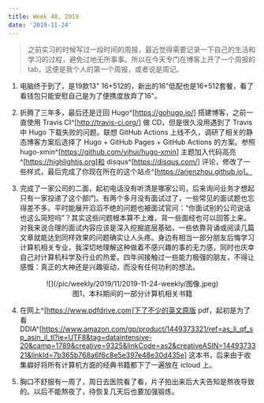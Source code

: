 ```yaml
---
title: Week 48, 2019
date: '2019-11-24'
---
```

> 之前实习的时候写过一段时间的周报，最近觉得需要记录一下自己的生活和学习的过程，避免过地无所事事。所以在今天专门在博客上开了一个周报的 tab，这便是我个人的第一个周报，或者说是周记。

1. 电脑终于到了，是19款13" 16+512的，新出的16"低配也是16+512套餐，看了看钱包只能安慰自己是为了便携度放弃了16"。

2. 折腾了三年多，最后还是迁回 Hugo^[https://gohugo.io/] 搭建博客，之前一直使用 Travis CI^[http://travis-ci.org/] 做 CD，但是很久没用遇到了 Travis 中 Hugo 下载失败的问题。联想 GitHub Actions 上线不久，调研了相关的静态博客方案后选择了 Hugo + GitHub Pages + GitHub Actions 的方案。参照 hugo-xmin^[https://github.com/yihui/hugo-xmin] 主题加入代码高亮^[https://highlightjs.org]和 disqus^[https://disqus.com/] 评论，修改了一些样式，最后完成了你现在所在的这个站点^[https://arjenzhou.github.io]。

3. 完成了一家公司的二面，起初电话没有听清是哪家公司，后来询问业务才想起只有一家投递了这个部门。有两个多月没有面试过了，一些常见的面试题也忘得差不多。平时能展开滔滔不绝的问题也被面试官问：“你面试别的公司说话也这么简短吗”？其实这些问题根本算不上难，背一些面经也可以回答上来。对我来说合理的面试内容应该是深入挖掘底层基础，一些依靠背诵或阅读几篇文章就能达到同样效果的问题确实让人头疼。身边有相当一部分朋友后悔学习计算机相关专业，我深切地理解这种做着不感兴趣的事的无力感，同时也庆幸自己对计算机科学及行业的热爱。四年间接触过一些能力极强的朋友，不得让感慨：真正的大神还是兴趣驱动，而没有任何功利的想法。
<center>![](/pic/weekly/2019/11/2019-11-24-weekly/图像.jpeg)</center>
<center>图1，本科期间的一部分计算机相关书籍</center>

4. 在网上^[https://www.pdfdrive.com]下了不少的英文原版 pdf，起初是为了看 DDIA^[https://www.amazon.com/gp/product/1449373321/ref=as_li_qf_sp_asin_il_tl?ie=UTF8&tag=dataintensive-20&camp=1789&creative=9325&linkCode=as2&creativeASIN=1449373321&linkId=7b365b768a6f6c8e5e397e48e30d435e] 这本书，后来由于收集癖好将所有计算机方面的经典书籍都下了一遍放在 icloud 上。

5. 胸口不舒服有一周了，周日去医院看了看，片子拍出来后大夫告知是熬夜导致的。以后不能熬夜了，待恢复几天后也要加强锻炼。